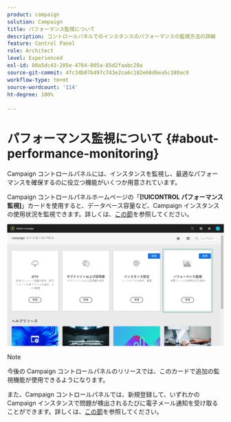 ```yaml
---
product: campaign
solution: Campaign
title: パフォーマンス監視について
description: コントロールパネルでのインスタンスのパフォーマンスの監視方法の詳細
feature: Control Panel
role: Architect
level: Experienced
exl-id: 80a5dc43-205e-4764-805a-85d2faabc20a
source-git-commit: 4fc34b07b497c743e2ca6c182e68d6ea5c180ac9
workflow-type: tm+mt
source-wordcount: '114'
ht-degree: 100%

---
```


# パフォーマンス監視について {#about-performance-monitoring}

Campaign コントロールパネルには、インスタンスを監視し、最適なパフォーマンスを確保するのに役立つ機能がいくつか用意されています。

Campaign コントロールパネルホームページの「**[!UICONTROL パフォーマンス監視]**」カードを使用すると、データベース容量など、Campaign インスタンスの使用状況を監視できます。詳しくは、[この節](../../performance-monitoring/using/database-monitoring.md)を参照してください。

![](assets/performance_card.png)

>[!NOTE]
>
>今後の Campaign コントロールパネルのリリースでは、このカードで追加の監視機能が使用できるようになります。

また、Campaign コントロールパネルでは、新規登録して、いずれかの Campaign インスタンスで問題が検出されるたびに電子メール通知を受け取ることができます。詳しくは、[この節](../../performance-monitoring/using/email-alerting.md)を参照してください。
